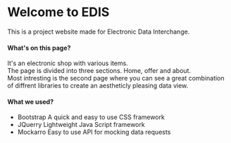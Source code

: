 # Welcome to EDIS 
This is a project website made for Electronic Data Interchange.

#### What's on this page?
It's an electronic shop with various items.<br>
The page is divided into three sections. Home, offer and about.<br>
Most intresting is the second page where you can see a great combination of diffrent libraries to create an aestheticly pleasing data view.<br>
#### What we used?
- Bootstrap
A quick and easy to use CSS framework
- JQuerry 
Lightweight Java Script framework
- Mockarro
Easy to use API for mocking data requests 